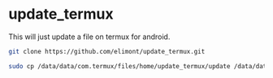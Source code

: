 # update_termux

This will just update a file on termux for android.

```bash
git clone https://github.com/elimont/update_termux.git

sudo cp /data/data/com.termux/files/home/update_termux/update /data/data/com.termux/files/home/termux-yt-dlp/termux-url-opener
```

